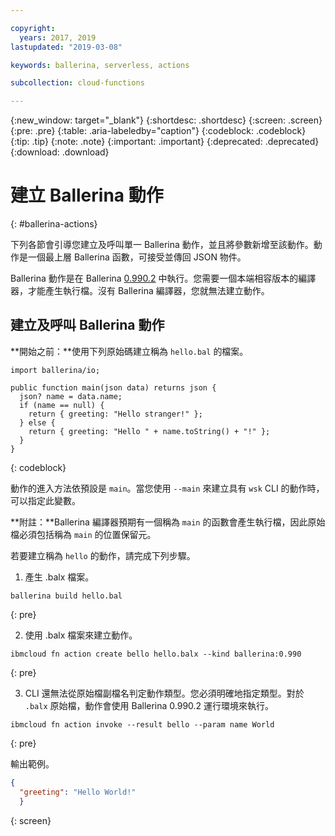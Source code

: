 ```yaml
---

copyright:
  years: 2017, 2019
lastupdated: "2019-03-08"

keywords: ballerina, serverless, actions

subcollection: cloud-functions

---
```


{:new_window: target="_blank"}
{:shortdesc: .shortdesc}
{:screen: .screen}
{:pre: .pre}
{:table: .aria-labeledby="caption"}
{:codeblock: .codeblock}
{:tip: .tip}
{:note: .note}
{:important: .important}
{:deprecated: .deprecated}
{:download: .download}

# 建立 Ballerina 動作
{: #ballerina-actions}

下列各節會引導您建立及呼叫單一 Ballerina 動作，並且將參數新增至該動作。動作是一個最上層 Ballerina 函數，可接受並傳回 JSON 物件。 

Ballerina 動作是在 Ballerina [0.990.2](https://ballerina.io/downloads) 中執行。您需要一個本端相容版本的編譯器，才能產生執行檔。沒有 Ballerina 編譯器，您就無法建立動作。

## 建立及呼叫 Ballerina 動作

**開始之前：**使用下列原始碼建立稱為 `hello.bal` 的檔案。

```ballerina
import ballerina/io;

public function main(json data) returns json {
  json? name = data.name;
  if (name == null) {
    return { greeting: "Hello stranger!" };
  } else {
    return { greeting: "Hello " + name.toString() + "!" };
  }
}
```
{: codeblock}

動作的進入方法依預設是 `main`。當您使用 `--main` 來建立具有 `wsk` CLI 的動作時，可以指定此變數。 

**附註：**Ballerina 編譯器預期有一個稱為 `main` 的函數會產生執行檔，因此原始檔必須包括稱為 `main` 的位置保留元。

若要建立稱為 `hello` 的動作，請完成下列步驟。

1. 產生 .balx 檔案。
  ```
  ballerina build hello.bal
  ```
{: pre}

2. 使用 .balx 檔案來建立動作。
  ```
  ibmcloud fn action create bello hello.balx --kind ballerina:0.990
  ```
{: pre}

3. CLI 還無法從原始檔副檔名判定動作類型。您必須明確地指定類型。對於 `.balx` 原始檔，動作會使用 Ballerina 0.990.2 運行環境來執行。
  ```
  ibmcloud fn action invoke --result bello --param name World
  ```
{: pre}

輸出範例。
```json
{
  "greeting": "Hello World!"
  }
```
{: screen}
